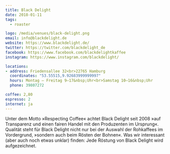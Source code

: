 ```yaml
---
title: Black Delight
date: 2018-01-11
tags:
  - roaster

logo: /media/venues/black-delight.png
email: info@blackdelight.de
website: https://www.blackdelight.de/
twitter: https://twitter.com/blackdelight_de
facebook: https://www.facebook.com/blackdelightkaffee
instagram: https://www.instagram.com/blackdelight/

locations:
- address: Friedensallee 32<br>22765 Hamburg
  coordinates: "53.55515,9.92683999999997"
  hours: Montag – Freitag 9–17&nbsp;Uhr<br>Samstag 10–16&nbsp;Uhr
  phone: 39807272

coffee: 2,80
espresso: 2
internet: ja
---
```


Unter dem Motto »Respecting Coffee« achtet Black Delight seit 2008 »auf Transparenz und einen fairen Handel mit den Produzenten im Ursprung«. Qualität steht für Black Delight nicht nur bei der Auswahl der Rohkaffees im Vordergrund, »sondern auch beim Rösten der Bohnen«. Was wir interessant (aber auch noch etwas unklar) finden: Jede Röstung von Black Delight wird aufgezeichnet.